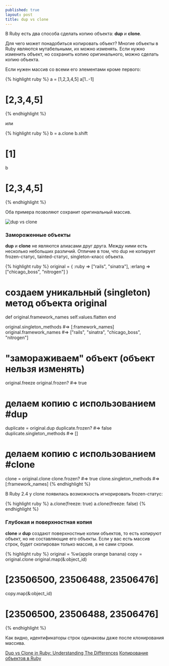 ```yaml
---
published: true
layout: post
title: dup vs clone
---
```


В Ruby есть два способа сделать копию объекта: **dup** и **clone**.

Для чего может понадобиться копировать объект? Многие объекты в Ruby являются мутабельными, их можно изменять. Если нужно изменить объект, но сохранить копию оригинального, можно сделать копию объекта.

Если нужен массив со всеми его элементами кроме первого:

{% highlight ruby %}
a = [1,2,3,4,5]
a[1..-1]
# [2,3,4,5]
{% endhighlight %}

или

{% highlight ruby %}
b = a.clone
b.shift
# [1]
b
# [2,3,4,5]
{% endhighlight %}

Оба примера позволяют сохранит оригинальный массив.

![dup vs clone]({{site.baseurl}}/assets/dup-vs-clone.png)

### Замороженные объекты
**dup** и **clone** не являются алиасами друг друга. Между ними есть несколько небольших различий. Отличие в том, что dup не копирует frozen-статус, tainted-статус, singleton-класс объекта.

{% highlight ruby %}
original = {
  :ruby => ["rails", "sinatra"],
  :erlang => ["chicago_boss", "nitrogen"]
}

# создаем уникальный (singleton) метод объекта original
def original.framework_names
  self.values.flatten
end

original.singleton_methods #=> [:framework_names]
original.framework_names
#=> ["rails", "sinatra", "chicago_boss", "nitrogen"]

# "замораживаем" объект (объект нельзя изменять)
original.freeze
original.frozen? #=> true

# делаем копию с использованием #dup
duplicate = original.dup
duplicate.frozen? #=> false
duplicate.singleton_methods #=> []

# делаем копию с использованием #clone
clone = original.clone
clone.frozen? #=> true
clone.singleton_methods #=> [:framework_names]
{% endhighlight %}

В Ruby 2.4 у clone появилась возможность игнорировать frozen-статус:

{% highlight ruby %}
a.clone(freeze: true)
a.clone(freeze: false)
{% endhighlight %}

### Глубокая и поверхностная копия
**clone** и **dup** создают поверхностные копии объектов, то есть копируют объект, но не составляющие его объекты. Если у вас есть массив строк, будет скопирован только массив, а не сами строки.

{% highlight ruby %}
original = %w(apple orange banana)
copy     = original.clone
original.map(&:object_id)
# [23506500, 23506488, 23506476]
copy.map(&:object_id)
# [23506500, 23506488, 23506476]
{% endhighlight %}

Как видно, идентификаторы строк одинаковы даже после клонирования массива.

[Dup vs Clone in Ruby: Understanding The Differences](https://www.rubyguides.com/2018/11/dup-vs-clone/)
[Копирование объектов в Ruby](http://rubydev.ru/2012/09/03/object-copying-in-ruby-dup-clone/)
